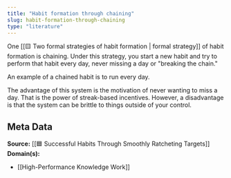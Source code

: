 ```yaml
---
title: "Habit formation through chaining"
slug: habit-formation-through-chaining
type: "literature"
---
```


One [[🟨 Two formal strategies of habit formation | formal strategy]] of habit formation is chaining. Under this strategy, you start a new habit and try to perform that habit every day, never missing a day or "breaking the chain."

An example of a chained habit is to run every day.

The advantage of this system is the motivation of never wanting to miss a day. That is the power of streak-based incentives. However, a disadvantage is that the system can be brittle to things outside of your control.

## Meta Data

**Source:** [[🟦 Successful Habits Through Smoothly Ratcheting Targets]]
**Domain(s):**
- [[High-Performance Knowledge Work]]

